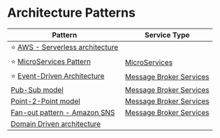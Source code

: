 # Architecture Patterns

| Pattern                                                                                    | Service Type                                |
|--------------------------------------------------------------------------------------------|---------------------------------------------|
| :star: [AWS - Serverless architecture](2_AWSServices/AWS-Serverless-Architecture.md)       |                                             |
| :star: [MicroServices Pattern](4_MicroServicesSOA/Readme.md)                               | [MicroServices](4_MicroServicesSOA)         |
| :star: [Event-Driven Architecture](5_MessageBrokers/Glossaries/EventDrivenArchitecture.md) | [Message Broker Services](5_MessageBrokers) |
| [Pub-Sub model](5_MessageBrokers/Glossaries/PubSubModel.md)                                | [Message Broker Services](5_MessageBrokers) |
| [Point-2-Point model](5_MessageBrokers/Glossaries/PointToPointModel.md)                    | [Message Broker Services](5_MessageBrokers) |
| [Fan-out pattern - Amazon SNS](2_AWSServices/5_MessageBrokerServices/AmazonSNS.md)         | [Message Broker Services](5_MessageBrokers) |
| [Domain Driven architecture](7_SystemGlossaries/DomainDrivenArchitecture.md)               |                                             |